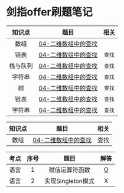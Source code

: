 # 剑指offer刷题笔记

| 知识点 | 题目 | 相关 |
|:---:|:---:|:---:|
| 数组 | [04-二维数组中的查找](04-二维数组中的查找.md) | | 查找 |
| 链表 | [04-二维数组中的查找](04-二维数组中的查找.md) | `查找` |
| 栈与队列 | [04-二维数组中的查找](04-二维数组中的查找.md) | `查找` |
| 字符串 | [04-二维数组中的查找](04-二维数组中的查找.md) | `查找` |
| 树 | [04-二维数组中的查找](04-二维数组中的查找.md) | `查找` |
| 链表 | [04-二维数组中的查找](04-二维数组中的查找.md) | `查找` |
| 字符串 | [04-二维数组中的查找](04-二维数组中的查找.md) | `查找` |

| 知识点 | 题目 | 相关 |
|:---:|:---:|:---:|
| 数组 | [04-二维数组中的查找](04-二维数组中的查找.md) | 查找 |

| 考点 | 序号 | 题目 | 解答 |
|:---:|:---:|:---:|:---:|
| 语言 | 1 | 赋值运算符函数 | [O](剑指offer/1-赋值运算符函数.md) |
| 语言 | 2 | 实现Singleton模式 | X |
